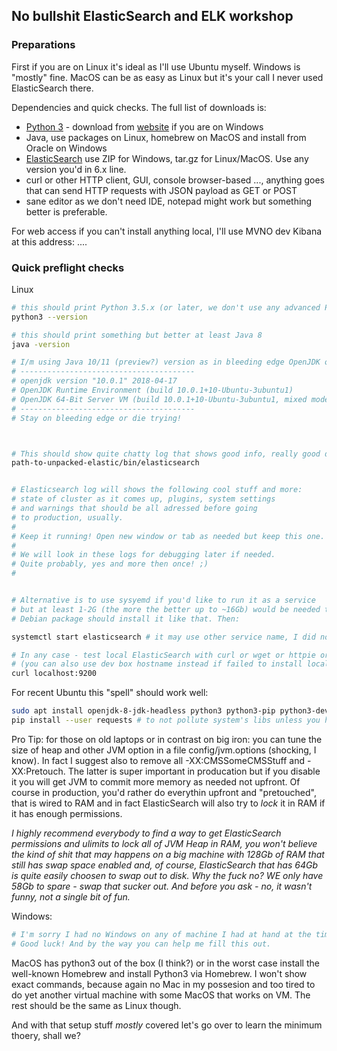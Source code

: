 ## No bullshit ElasticSearch and ELK workshop

### Preparations

First if you are on Linux it's ideal as I'll use Ubuntu myself.
Windows is "mostly" fine. MacOS can be as easy as Linux but it's your call I never used ElasticSearch there.

Dependencies and quick checks. The full list of downloads  is:
- [Python 3](https://www.python.org/downloads/) - download from [website]() if you are on Windows
- Java, use packages on Linux, homebrew on MacOS and install from Oracle on Windows
- [ElasticSearch](https://www.elastic.co/downloads/) use ZIP for Windows, tar.gz for Linux/MacOS. Use any version you'd in 6.x line.
- curl or other HTTP client, GUI, console browser-based ...,  anything goes that can send HTTP requests with JSON payload as GET or POST
- sane editor as we don't need IDE, notepad might work but something better is preferable.

For web access if you can't install anything local, I'll use MVNO dev Kibana at this address:
....

### Quick preflight checks

Linux

```bash
# this should print Python 3.5.x (or later, we don't use any advanced Python)
python3 --version

# this should print something but better at least Java 8
java -version

# I/m using Java 10/11 (preview?) version as in bleeding edge OpenJDK on Ubuntu:
# ---------------------------------------
# openjdk version "10.0.1" 2018-04-17
# OpenJDK Runtime Environment (build 10.0.1+10-Ubuntu-3ubuntu1)
# OpenJDK 64-Bit Server VM (build 10.0.1+10-Ubuntu-3ubuntu1, mixed mode)
# ---------------------------------------
# Stay on bleeding edge or die trying!



# This should show quite chatty log that shows good info, really good debugging aid. 
path-to-unpacked-elastic/bin/elasticsearch


# Elasticsearch log will shows the following cool stuff and more:
# state of cluster as it comes up, plugins, system settings 
# and warnings that should be all adressed before going
# to production, usually. 
#
# Keep it running! Open new window or tab as needed but keep this one.
#
# We will look in these logs for debugging later if needed.
# Quite probably, yes and more then once! ;)
#


# Alternative is to use sysyemd if you'd like to run it as a service
# but at least 1-2G (the more the better up to ~16Gb) would be needed to run it. 
# Debian package should install it like that. Then:

systemctl start elasticsearch # it may use other service name, I did not try .deb package

# In any case - test local ElasticSearch with curl or wget or httpie or Postman ...
# (you can also use dev box hostname instead if failed to install locally)
curl localhost:9200
```

For recent Ubuntu this "spell" should work well:

```bash
sudo apt install openjdk-8-jdk-headless python3 python3-pip python3-dev
pip install --user requests # to not pollute system's libs unless you have it already
```

Pro Tip: for those on old laptops or in contrast on big iron: you can tune the size of heap and other JVM option in a file config/jvm.options (shocking, I know). In fact I suggest also to remove all -XX:CMSSomeCMSStuff and -XX:Pretouch. The latter is super important in producation but if you disable it you will get JVM to commit more memory as needed not upfront. Of course in production, you'd rather do everythin upfront and "pretouched", that is wired to RAM and in fact ElasticSearch will also try to _lock_ it in RAM if it has enough permissions.

*I highly recommend everybody to _find a way_ to get ElasticSearch _permissions and ulimits_ to lock all of JVM Heap in RAM, you won't believe the kind of shit that may happens on a big machine with 128Gb of RAM that _still has swap space enabled_ and, of course, ElasticSearch that has 64Gb  is quite easily choosen to swap out to disk. Why the fuck no? WE only have 58Gb to spare - swap that sucker out. And before you ask - no, it wasn't funny, not a single bit of fun.* 

Windows:

```powershell
# I'm sorry I had no Windows on any of machine I had at hand at the time of writing:)
# Good luck! And by the way you can help me fill this out.
```

MacOS has python3 out of the box (I think?) or in the worst case install the well-known Homebrew and install Python3 via Homebrew. I won't show exact commands, because again no Mac in my possesion and too tired to do yet another virtual machine with some MacOS that works on VM. The rest should be the same as Linux though.

And with that setup stuff *mostly* covered let's go over to learn the minimum thoery, shall we?
